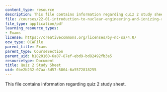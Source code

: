 ```yaml
---
content_type: resource
description: This file contains information regarding quiz 2 study sheet.
file: /courses/22-01-introduction-to-nuclear-engineering-and-ionizing-radiation-fall-2016/0be2b23207aa3d5758046a5572818255_MIT22_01F16_Quiz2_Study.pdf
file_type: application/pdf
learning_resource_types:
- Exams
license: https://creativecommons.org/licenses/by-nc-sa/4.0/
ocw_type: OCWFile
parent_title: Exams
parent_type: CourseSection
parent_uid: b1820160-6a87-87ef-ebd9-bd82492fb3a5
resourcetype: Document
title: Quiz 2 Study Sheet
uid: 0be2b232-07aa-3d57-5804-6a5572818255
---
```

This file contains information regarding quiz 2 study sheet.